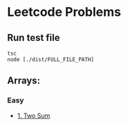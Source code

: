 # Leetcode Problems

## Run test file

```terminal
tsc
node [./dist/FULL_FILE_PATH]
```

## Arrays:

### Easy

- [1. Two Sum](src\problems\easy\arrays\two-sum\twoSum.ts)
